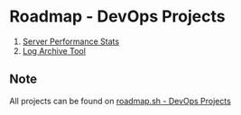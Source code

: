 # Roadmap - DevOps Projects

1. [Server Performance Stats](https://roadmap.sh/projects/server-stats)
2. [Log Archive Tool](https://roadmap.sh/projects/log-archive-tool)

## Note

All projects can be found on [roadmap.sh - DevOps Projects](https://roadmap.sh/devops/projects)